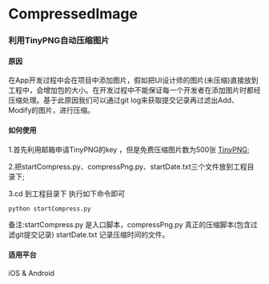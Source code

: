 # CompressedImage

### 利用TinyPNG自动压缩图片

#### 原因
在App开发过程中会在项目中添加图片，假如把UI设计师的图片(未压缩)直接放到工程中，会增加包的大小。在开发过程中不能保证每一个开发者在添加图片时都经压缩处理。基于此原因我们可以通过git log来获取提交记录再过滤出Add、Modify的图片，进行压缩。

#### 如何使用

1.首先利用邮箱申请TinyPNG的key ，但是免费压缩图片数为500张  [TinyPNG](https://tinypng.com/developers);

2.把startCompress.py、compressPng.py、startDate.txt三个文件放到工程目录下;

3.cd 到工程目录下
执行如下命令即可

```python
python startCompress.py
```
备注:startCompress.py 是入口脚本，compressPng.py 真正的压缩脚本(包含过滤git提交记录) startDate.txt 记录压缩时间的文件。

#### 适用平台

iOS & Android


